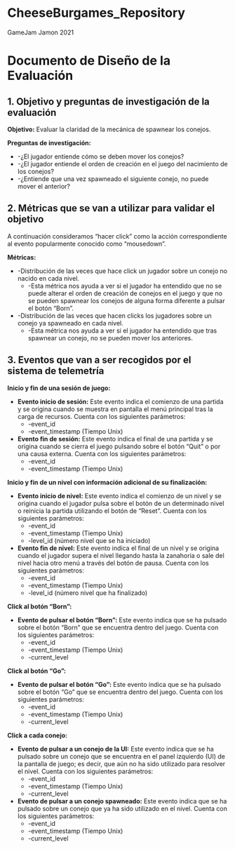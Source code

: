 # CheeseBurgames_Repository
GameJam Jamon 2021
# Documento de Diseño de la Evaluación

## 1. Objetivo y preguntas de investigación de la evaluación

**Objetivo:**
Evaluar la claridad de la mecánica de spawnear los conejos.

**Preguntas de investigación:**
- -¿El jugador entiende cómo se deben mover los conejos?
- -¿El jugador entiende el orden de creación en el juego del nacimiento de los conejos?
- -¿Entiende que una vez spawneado el siguiente conejo, no puede mover el anterior?

## 2. Métricas que se van a utilizar para validar el objetivo

A continuación consideramos “hacer click” como la acción correspondiente al evento popularmente conocido como “mousedown”.

**Métricas:**
- -Distribución de las veces que hace click un jugador sobre un conejo no nacido en cada nivel.
  - -Esta métrica nos ayuda a ver si el jugador ha entendido que no se puede alterar el orden de creación de conejos en el juego y que no se pueden spawnear los conejos de alguna forma diferente a pulsar el botón “Born”.
- -Distribución de las veces que hacen clicks los jugadores sobre un conejo ya spawneado en cada nivel.
  - -Esta métrica nos ayuda a ver si el jugador ha entendido que tras spawnear un conejo, no se pueden mover los anteriores.

## 3. Eventos que van a ser recogidos por el sistema de telemetría

**Inicio y fin de una sesión de juego:**
- **Evento inicio de sesión:** Este evento indica el comienzo de una partida y se origina cuando se muestra en pantalla el menú principal tras la carga de recursos. Cuenta con los siguientes parámetros:
  - -event_id
  - -event_timestamp (Tiempo Unix)
- **Evento fin de sesión:** Este evento indica el final de una partida y se origina cuando se cierra el juego pulsando sobre el botón “Quit” o por una causa externa. Cuenta con los siguientes parámetros:
  - -event_id
  - -event_timestamp (Tiempo Unix)

**Inicio y fin de un nivel con información adicional de su finalización:**
- **Evento inicio de nivel:** Este evento indica el comienzo de un nivel y se origina cuando el jugador pulsa sobre el botón de un determinado nivel o reinicia la partida utilizando el botón de “Reset”. Cuenta con los siguientes parámetros:
  - -event_id
  - -event_timestamp (Tiempo Unix)
  - -level_id (número nivel que se ha iniciado)
- **Evento fin de nivel:** Este evento indica el final de un nivel y se origina cuando el jugador supera el nivel llegando hasta la zanahoria o sale del nivel hacia otro menú a través del botón de pausa. Cuenta con los siguientes parámetros:
  - -event_id
  - -event_timestamp (Tiempo Unix)
  - -level_id (número nivel que ha finalizado)

**Click al botón “Born”:**
- **Evento de pulsar el botón “Born”:** Este evento indica que se ha pulsado sobre el botón “Born” que se encuentra dentro del juego. Cuenta con los siguientes parámetros:
  - -event_id
  - -event_timestamp (Tiempo Unix)
  - -current_level

**Click al botón “Go”:**
- **Evento de pulsar el botón “Go”:** Este evento indica que se ha pulsado sobre el botón “Go” que se encuentra dentro del juego. Cuenta con los siguientes parámetros:
  - -event_id
  - -event_timestamp (Tiempo Unix)
  - -current_level

**Click a cada conejo:**
- **Evento de pulsar a un conejo de la UI:** Este evento indica que se ha pulsado sobre un conejo que se encuentra en el panel izquierdo (UI) de la pantalla de juego; es decir, que aún no ha sido utilizado para resolver el nivel. Cuenta con los siguientes parámetros:
  - -event_id
  - -event_timestamp (Tiempo Unix)
  - -current_level
- **Evento de pulsar a un conejo spawneado:** Este evento indica que se ha pulsado sobre un conejo que ya ha sido utilizado en el nivel. Cuenta con los siguientes parámetros:
  - -event_id
  - -event_timestamp (Tiempo Unix)
  - -current_level
